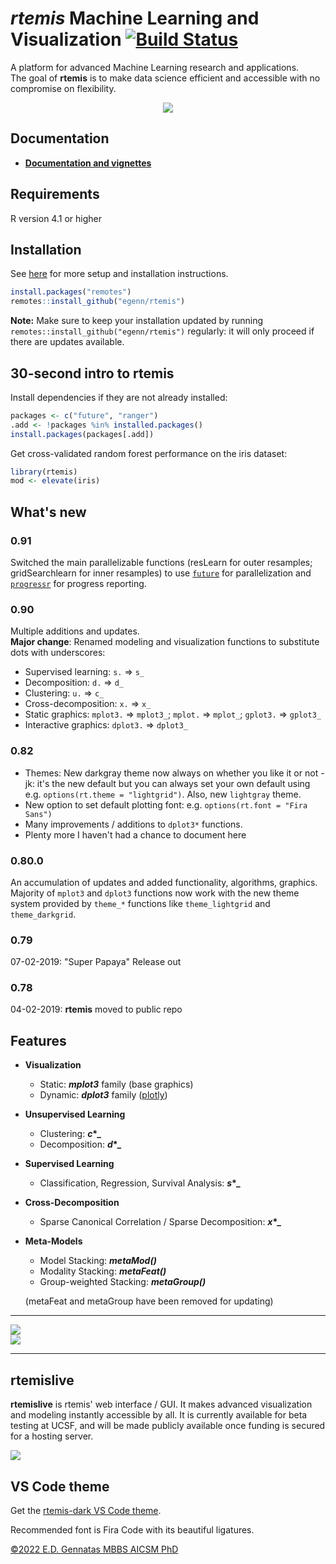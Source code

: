 # **_rtemis_** Machine Learning and Visualization [![Build Status](https://travis-ci.com/egenn/rtemis.svg?branch=master)](https://travis-ci.com/egenn/rtemis)

A platform for advanced Machine Learning research and applications.  
The goal of **rtemis** is to make data science efficient and accessible with no compromise on flexibility.

<div style="text-align:center">
<a href="https://rtemis.lambdamd.org">
<img align = "center" src="https://egenn.github.io/imgs/rtemis_logo.png"></a>
</div>

## Documentation

* [**Documentation and vignettes**](https://rtemis.lambdamd.org)  

## Requirements

R version 4.1 or higher

## Installation

See [here](https://rtemis.lambdamd.org/Setup.html) for more setup and 
installation instructions.

```r
install.packages("remotes")
remotes::install_github("egenn/rtemis")
```

**Note:** Make sure to keep your installation updated by running
`remotes::install_github("egenn/rtemis")` regularly: it will only proceed if
there are updates available.

## 30-second intro to **rtemis**

Install dependencies if they are not already installed:

```r
packages <- c("future", "ranger")
.add <- !packages %in% installed.packages()
install.packages(packages[.add])
```

Get cross-validated random forest performance on the iris dataset:

```r
library(rtemis)
mod <- elevate(iris)
```

## What's new

### **0.91**

Switched the main parallelizable functions (resLearn for outer resamples;
gridSearchlearn for inner resamples) to use [`future`](https://github.com/HenrikBengtsson/future) for parallelization
and [`progressr`](https://github.com/HenrikBengtsson/progressr) for progress reporting.
### **0.90**

Multiple additions and updates.  
**Major change**: Renamed modeling and visualization functions to substitute 
dots with underscores:

* Supervised learning: `s.` => `s_`
* Decomposition: `d.` => `d_`
* Clustering: `u.` => `c_`
* Cross-decomposition: `x.` => `x_`
* Static graphics: `mplot3.` => `mplot3_`; `mplot.` => `mplot_`; `gplot3.` => `gplot3_`
* Interactive graphics: `dplot3.` => `dplot3_`

### **0.82**

* Themes: New darkgray theme now always on whether you like it or not - jk:
it's the new default but you can always set your own default using
e.g. `options(rt.theme = "lightgrid")`. Also, new `lightgray` theme.
* New option to set default plotting font: e.g. `options(rt.font = "Fira Sans")`
* Many improvements / additions to `dplot3*` functions.
* Plenty more I haven't had a chance to document here

### **0.80.0**

An accumulation of updates and added functionality, algorithms, graphics.  
Majority of `mplot3` and `dplot3` functions now work with the new theme system
provided by `theme_*` functions like `theme_lightgrid` and `theme_darkgrid`.

### **0.79**

07-02-2019: "Super Papaya" Release out

### **0.78**

04-02-2019: **rtemis** moved to public repo

## Features

* **Visualization**
  * Static: **_mplot3_** family (base graphics)
  * Dynamic: **_dplot3_** family ([plotly](https://plot.ly/r/))
* **Unsupervised Learning**
  * Clustering: **_c_\*_**
  * Decomposition: **_d_\*_**
* **Supervised Learning**
  * Classification, Regression, Survival Analysis: **_s_\*_**
* **Cross-Decomposition**
  * Sparse Canonical Correlation / Sparse Decomposition: **_x_\*_**
* **Meta-Models**  
  * Model Stacking: **_metaMod()_**
  * Modality Stacking: **_metaFeat()_**
  * Group-weighted Stacking: **_metaGroup()_**

  (metaFeat and metaGroup have been removed for updating)

---

<img align = "center" src="https://egenn.github.io/imgs/rtemis_vis_collage.png">
</br>
<img align = "center" src="https://egenn.github.io/imgs/rtemis_rstudio.png">
</br>  

---

## rtemislive

**rtemislive** is rtemis' web interface / GUI.
It makes advanced visualization and modeling instantly accessible by all.
It is currently available for beta testing at UCSF,
and will be made publicly available once funding is secured for a hosting server.

<img align = "center" src="https://egenn.github.io/imgs/rtemislive_0.92_dplot3_xyz.jpeg">
</br>

## VS Code theme

Get the [rtemis-dark VS Code theme](https://marketplace.visualstudio.com/items?itemName=egenn.rtemis-dark).

Recommended font is Fira Code with its beautiful ligatures.

[&copy;2022 E.D. Gennatas MBBS AICSM PhD](https://egenn.lambdamd.org)
